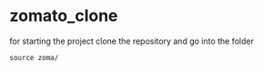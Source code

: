 <!-- #exec cmd="ls" -->
# zomato_clone
for starting the project clone the repository and go into the folder
```
source zoma/
